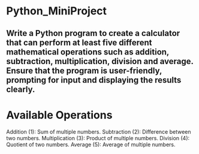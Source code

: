 # Python_MiniProject

## Write a Python program to create a calculator that can perform at least five different mathematical operations such as addition, subtraction, multiplication, division and average. Ensure that the program is user-friendly, prompting for input and displaying the results clearly.


# Available Operations
Addition (1): Sum of multiple numbers.
Subtraction (2): Difference between two numbers.
Multiplication (3): Product of multiple numbers.
Division (4): Quotient of two numbers.
Average (5): Average of multiple numbers.
